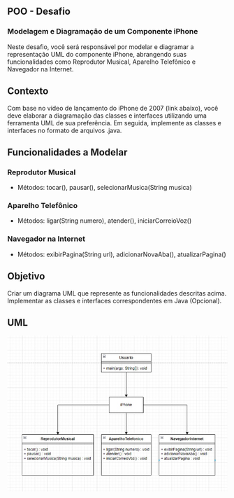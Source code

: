 
## POO - Desafio

### Modelagem e Diagramação de um Componente iPhone
Neste desafio, você será responsável por modelar e diagramar a representação UML do componente iPhone, abrangendo suas funcionalidades como Reprodutor Musical, Aparelho Telefônico e Navegador na Internet.

## Contexto
Com base no vídeo de lançamento do iPhone de 2007 (link abaixo), você deve elaborar a diagramação das classes e interfaces utilizando uma ferramenta UML de sua preferência. Em seguida, implemente as classes e interfaces no formato de arquivos .java.

## Funcionalidades a Modelar
### Reprodutor Musical
- Métodos: tocar(), pausar(), selecionarMusica(String musica)
### Aparelho Telefônico
- Métodos: ligar(String numero), atender(), iniciarCorreioVoz()
### Navegador na Internet
- Métodos: exibirPagina(String url), adicionarNovaAba(), atualizarPagina()

## Objetivo
Criar um diagrama UML que represente as funcionalidades descritas acima.
Implementar as classes e interfaces correspondentes em Java (Opcional).

## UML
![Diagrama UML do iPhone](images/iphoneUML.jpg)


